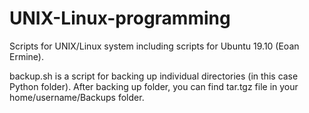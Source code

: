 # UNIX-Linux-programming

Scripts for UNIX/Linux system including scripts for Ubuntu 19.10 (Eoan Ermine).

backup.sh is a script for backing up individual directories (in this case Python folder). After backing up folder, you can find tar.tgz file in your home/username/Backups folder.
